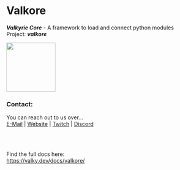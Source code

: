 # Valkore


___Valkyrie Core___ - A framework to load and connect python modules  
Project: **_valkore_**

<img src="https://valkyteq.com/static/vkore.png" data-canonical-src="https://valkyteq.com/static/vkore.png" width="128" height="128" />

### Contact:
You can reach out to us over...  
[E-Mail](mailto:admin@valkyteq.com?Subject=Github)   |    [Website](https://tera-europe.net/)   |    [Twitch](https://www.twitch.tv/valkyfischer)   |    [Discord](https://vteq.cc/discord/)

<br><br>

Find the full docs here:  
https://valky.dev/docs/valkore/
